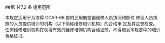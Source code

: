 ##第 147.2 条 适用范围

本规定适用于为取得 CCAR-66  部的民用航空器维修人员执照和部件 修理人员执照的人员提供培训的机构（以下简称维修培训机构）的合格审 定及其监督检查。任何维修培训机构在获得有效的维修培训机构合格证前，不得颁发本规定中的培训合格证书。

